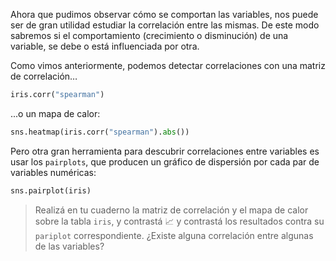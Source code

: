 Ahora que pudimos observar cómo se comportan las variables, nos puede ser de gran utilidad estudiar la correlación entre las mismas. De este modo sabremos si el comportamiento (crecimiento o disminución) de una variable, se debe o está influenciada por otra. 

Como vimos anteriormente, podemos detectar correlaciones con una matriz de correlación…

```python
iris.corr("spearman")
```

...o un mapa de calor:

```python
sns.heatmap(iris.corr("spearman").abs())
``` 

Pero otra gran herramienta para descubrir correlaciones entre variables es usar los `pairplots`, que producen un gráfico de dispersión por cada par de variables numéricas:

```python
sns.pairplot(iris)
```

> Realizá en tu cuaderno la matriz de correlación y el mapa de calor sobre la tabla `iris`, y  contrastá 📈 y contrastá los resultados contra su `pariplot` correspondiente. ¿Existe alguna correlación entre algunas de las variables?
